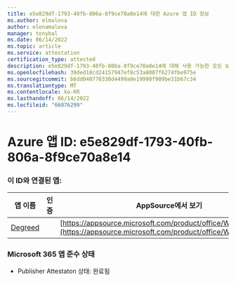 ```yaml
---
title: e5e829df-1793-40fb-806a-8f9ce70a8e14에 대한 Azure 앱 ID 정보
ms.author: elmalova
author: elenamalova
manager: tonybal
ms.date: 06/14/2022
ms.topic: article
ms.service: attestation
certification_type: attested
description: e5e829df-1793-40fb-806a-8f9ce70a8e14에 대해 사용 가능한 모든 보안 및 규정 준수 정보입니다.
ms.openlocfilehash: 39ded18cd24157947ef8c53a8007f6274fbe975e
ms.sourcegitcommit: b6dd040770330d4499a0e19998f909be31b67c34
ms.translationtype: MT
ms.contentlocale: ko-KR
ms.lasthandoff: 06/14/2022
ms.locfileid: "66076299"
---
```

# <a name="azure-app-id-e5e829df-1793-40fb-806a-8f9ce70a8e14"></a>Azure 앱 ID: e5e829df-1793-40fb-806a-8f9ce70a8e14


### <a name="apps-associated-with-this-id"></a>이 ID와 연결된 앱:
| **앱 이름** | **인증** | **AppSource에서 보기** |
|--------------|---------------|-----------------------|
| [Degreed](../forward/WA200003252.md) |  | [https://appsource.microsoft.com/product/office/WA200003252](https://appsource.microsoft.com/product/office/WA200003252) |

### <a name="microsoft-365-app-compliance-status"></a>Microsoft 365 앱 준수 상태
- Publisher Attestaton 상태: 완료됨
